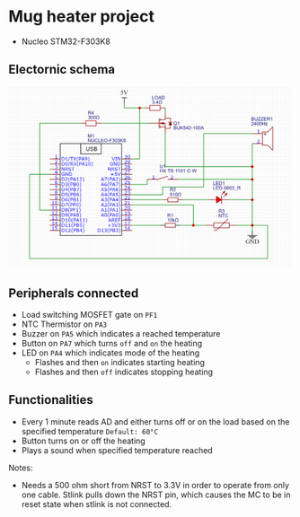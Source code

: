 # Mug heater project
- Nucleo STM32-F303K8
## Electornic schema
![Schematic](schematic.png)

## Peripherals connected
- Load switching MOSFET gate on `PF1`
- NTC Thermistor on `PA3`
- Buzzer on `PA5` which indicates a reached temperature
- Button on `PA7` which turns `off` and `on` the heating
- LED on `PA4` which indicates mode of the heating
  - Flashes and then `on` indicates starting heating
  - Flashes and then `off` indicates stopping heating

## Functionalities
- Every 1 minute reads AD and either turns off or on the load based on the specified temperature `Default: 60°C`
- Button turns on or off the heating
- Plays a sound when specified temperature reached



Notes:
- Needs a 500 ohm short from NRST to 3.3V in order to operate from only one cable. Stlink pulls down the NRST pin, which causes the MC to be in reset state when stlink is not connected.